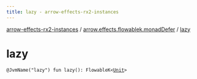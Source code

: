 ```yaml
---
title: lazy - arrow-effects-rx2-instances
---
```


[arrow-effects-rx2-instances](../index.html) / [arrow.effects.flowablek.monadDefer](index.html) / [lazy](./lazy.html)

# lazy

`@JvmName("lazy") fun lazy(): FlowableK<`[`Unit`](https://kotlinlang.org/api/latest/jvm/stdlib/kotlin/-unit/index.html)`>`